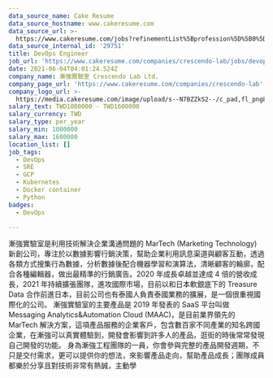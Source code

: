 ```yaml
---
data_source_name: Cake Resume
data_source_hostname: www.cakeresume.com
data_source_url: >-
  https://www.cakeresume.com/jobs?refinementList%5Bprofession%5D%5B0%5D=tech_devops&refi[…]5D=per_year&range%5Bsalary_range%5D%5Bmin%5D=1000000&page=2
data_source_internal_id: '29751'
title: DevOps Engineer
job_url: 'https://www.cakeresume.com/companies/crescendo-lab/jobs/devops-engineer-sre'
date: 2021-06-04T04:01:24.524Z
company_name: 漸強實驗室 Crescendo Lab Ltd.
company_page_url: 'https://www.cakeresume.com/companies/crescendo-lab'
company_logo_url: >-
  https://media.cakeresume.com/image/upload/s--N7BZZkS2--/c_pad,fl_png8,h_200,w_200/v1614840781/kxjgysocf1xdc6lgp2ab.png
salary_text: TWD1000000 - TWD1600000
salary_currency: TWD
salary_type: per_year
salary_min: 1000000
salary_max: 1600000
location_list: []
job_tags:
  - DevOps
  - SRE
  - GCP
  - Kubernetes
  - Docker container
  - Python
badges:
  - DevOps

---
```


漸強實驗室是利用技術解決企業溝通問題的 MarTech (Marketing Technology) 新創公司，專注於以數據影響行銷決策，幫助企業利用訊息渠道與顧客互動，透過各類方式搜集行為數據，分析數據後配合機器學習和演算法，清晰顧客的輪廓，配合各種編輯器，做出最精準的行銷廣告。2020 年成長卓越並達成 4 倍的營收成長，2021 年持續擴張團隊，進攻國際市場，目前以和日本軟銀底下的 Treasure Data 合作前進日本，目前公司也有泰國人負責泰國業務的擴展，是一個很重視國際化的公司。 漸強實驗室的主要產品是 2019 年發表的 SaaS 平台叫做 Messaging Analytics&Automation Cloud (MAAC)，是目前業界領先的 MarTech 解決方案，這項產品服務的企業客戶，包含數百家不同產業的知名跨國企業，在漸強可以真實體驗到，開發會影響到許多人的產品，逛街的時後常常發現自己開發的功能。 身為漸強工程團隊的一員，你會參與完整的產品開發週期，不只是交付需求，更可以提供你的想法，來影響產品走向，幫助產品成長；團隊成員都樂於分享且對技術非常有熱誠，主動學